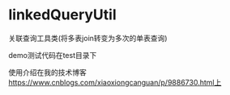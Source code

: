 # linkedQueryUtil
关联查询工具类(将多表join转变为多次的单表查询)

demo测试代码在test目录下

使用介绍在我的技术博客 https://www.cnblogs.com/xiaoxiongcanguan/p/9886730.html上
